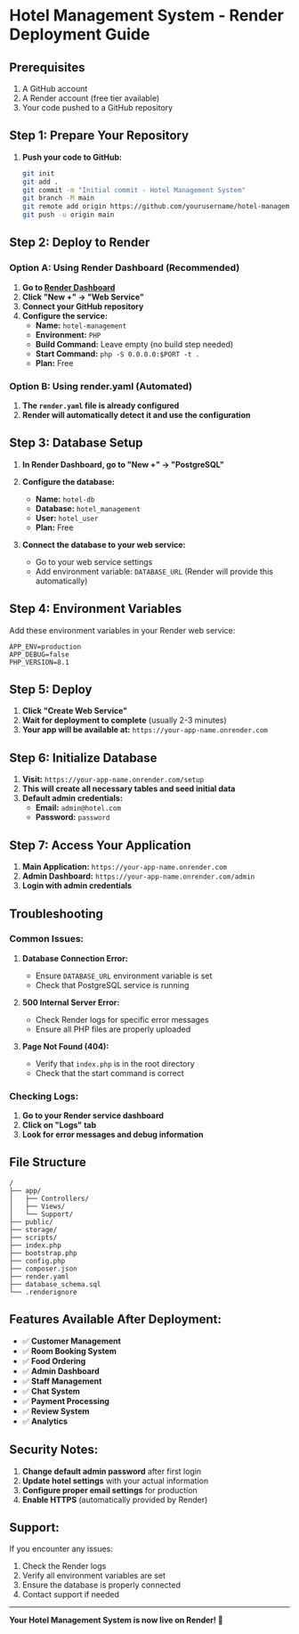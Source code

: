 # Hotel Management System - Render Deployment Guide

## Prerequisites
1. A GitHub account
2. A Render account (free tier available)
3. Your code pushed to a GitHub repository

## Step 1: Prepare Your Repository

1. **Push your code to GitHub:**
   ```bash
   git init
   git add .
   git commit -m "Initial commit - Hotel Management System"
   git branch -M main
   git remote add origin https://github.com/yourusername/hotel-management.git
   git push -u origin main
   ```

## Step 2: Deploy to Render

### Option A: Using Render Dashboard (Recommended)

1. **Go to [Render Dashboard](https://dashboard.render.com)**
2. **Click "New +" → "Web Service"**
3. **Connect your GitHub repository**
4. **Configure the service:**
   - **Name:** `hotel-management`
   - **Environment:** `PHP`
   - **Build Command:** Leave empty (no build step needed)
   - **Start Command:** `php -S 0.0.0.0:$PORT -t .`
   - **Plan:** Free

### Option B: Using render.yaml (Automated)

1. **The `render.yaml` file is already configured**
2. **Render will automatically detect it and use the configuration**

## Step 3: Database Setup

1. **In Render Dashboard, go to "New +" → "PostgreSQL"**
2. **Configure the database:**
   - **Name:** `hotel-db`
   - **Database:** `hotel_management`
   - **User:** `hotel_user`
   - **Plan:** Free

3. **Connect the database to your web service:**
   - Go to your web service settings
   - Add environment variable: `DATABASE_URL` (Render will provide this automatically)

## Step 4: Environment Variables

Add these environment variables in your Render web service:

```
APP_ENV=production
APP_DEBUG=false
PHP_VERSION=8.1
```

## Step 5: Deploy

1. **Click "Create Web Service"**
2. **Wait for deployment to complete** (usually 2-3 minutes)
3. **Your app will be available at:** `https://your-app-name.onrender.com`

## Step 6: Initialize Database

1. **Visit:** `https://your-app-name.onrender.com/setup`
2. **This will create all necessary tables and seed initial data**
3. **Default admin credentials:**
   - **Email:** `admin@hotel.com`
   - **Password:** `password`

## Step 7: Access Your Application

1. **Main Application:** `https://your-app-name.onrender.com`
2. **Admin Dashboard:** `https://your-app-name.onrender.com/admin`
3. **Login with admin credentials**

## Troubleshooting

### Common Issues:

1. **Database Connection Error:**
   - Ensure `DATABASE_URL` environment variable is set
   - Check that PostgreSQL service is running

2. **500 Internal Server Error:**
   - Check Render logs for specific error messages
   - Ensure all PHP files are properly uploaded

3. **Page Not Found (404):**
   - Verify that `index.php` is in the root directory
   - Check that the start command is correct

### Checking Logs:

1. **Go to your Render service dashboard**
2. **Click on "Logs" tab**
3. **Look for error messages and debug information**

## File Structure

```
/
├── app/
│   ├── Controllers/
│   ├── Views/
│   └── Support/
├── public/
├── storage/
├── scripts/
├── index.php
├── bootstrap.php
├── config.php
├── composer.json
├── render.yaml
├── database_schema.sql
└── .renderignore
```

## Features Available After Deployment:

- ✅ **Customer Management**
- ✅ **Room Booking System**
- ✅ **Food Ordering**
- ✅ **Admin Dashboard**
- ✅ **Staff Management**
- ✅ **Chat System**
- ✅ **Payment Processing**
- ✅ **Review System**
- ✅ **Analytics**

## Security Notes:

1. **Change default admin password** after first login
2. **Update hotel settings** with your actual information
3. **Configure proper email settings** for production
4. **Enable HTTPS** (automatically provided by Render)

## Support:

If you encounter any issues:
1. Check the Render logs
2. Verify all environment variables are set
3. Ensure the database is properly connected
4. Contact support if needed

---

**Your Hotel Management System is now live on Render! 🎉**
